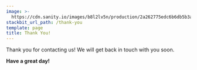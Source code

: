 ```yaml
---
image: >-
  https://cdn.sanity.io/images/b8l2lv5n/production/2a262775edc6b6db5b3aaaa3b3f592173b68ff47-1350x900.jpg
stackbit_url_path: /thank-you
template: page
title: Thank You!
---
```


Thank you for contacting us! We will get back in touch with you soon.

**Have a great day!**